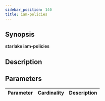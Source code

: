 ```yaml
---
sidebar_position: 140
title: iam-policies
---
```



## Synopsis

**starlake iam-policies**

## Description


## Parameters

Parameter|Cardinality|Description
---|---|---

